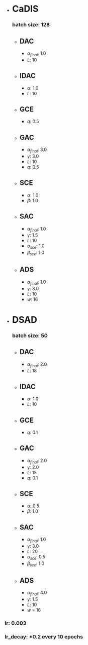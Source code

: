 - # CaDIS
    ### batch size: 128
    - ## DAC
        - $\alpha_{final}$: 1.0
        - $L$: 10
    - ## IDAC
        - $\alpha$: 1.0
        - $L$: 10
    - ## GCE
        - $q$: 0.5
    - ## GAC
        - $\alpha_{final}$: 3.0
        - $\gamma$: 3.0
        - $L$: 10
        - $q$: 0.5
    - ## SCE
        - $\alpha$: 1.0
        - $\beta$: 1.0
    - ## SAC
        - $\alpha_{final}$: 1.0
        - $\gamma$: 1.5
        - $L$: 10
        - $\alpha_{sce}$: 1.0
        - $\beta_{sce}$: 1.0
    - ## ADS
        - $\alpha_{final}$: 1.0
        - $\gamma$: 3.0
        - $L$: 10
        - $w$: 16
- # DSAD
    ### batch size: 50
    - ## DAC
        - $\alpha_{final}$: 2.0
        - $L$: 18
    - ## IDAC
        - $\alpha$: 1.0
        - $L$: 10
    - ## GCE
        - $q$: 0.1
    - ## GAC
        - $\alpha_{final}$: 2.0
        - $\gamma$: 2.0
        - $L$: 15
        - $q$: 0.1
    - ## SCE
        - $\alpha$: 0.5
        - $\beta$: 1.0
    - ## SAC
        - $\alpha_{final}$: 1.0
        - $\gamma$: 3.0
        - $L$: 20
        - $\alpha_{sce}$: 0.5
        - $\beta_{sce}$: 1.0
    - ## ADS
        - $\alpha_{final}$: 4.0
        - $\gamma$: 1.5
        - $L$: 10
        - $w$ = 16

### lr: 0.003
### lr_decay: *0.2 every 10 epochs